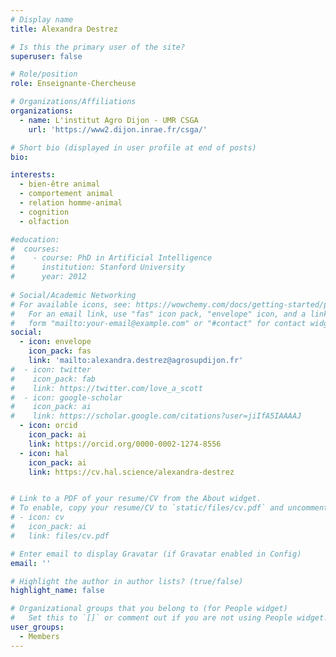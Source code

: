```yaml
---
# Display name
title: Alexandra Destrez

# Is this the primary user of the site?
superuser: false

# Role/position
role: Enseignante-Chercheuse

# Organizations/Affiliations
organizations:
  - name: L'institut Agro Dijon - UMR CSGA
    url: 'https://www2.dijon.inrae.fr/csga/'

# Short bio (displayed in user profile at end of posts)
bio: 

interests:
  - bien-être animal
  - comportement animal
  - relation homme-animal
  - cognition
  - olfaction

#education:
#  courses:
#    - course: PhD in Artificial Intelligence
#      institution: Stanford University
#      year: 2012
 
# Social/Academic Networking
# For available icons, see: https://wowchemy.com/docs/getting-started/page-builder/#icons
#   For an email link, use "fas" icon pack, "envelope" icon, and a link in the
#   form "mailto:your-email@example.com" or "#contact" for contact widget.
social:
  - icon: envelope
    icon_pack: fas
    link: 'mailto:alexandra.destrez@agrosupdijon.fr'
#  - icon: twitter
#    icon_pack: fab
#    link: https://twitter.com/love_a_scott
#  - icon: google-scholar
#    icon_pack: ai
#    link: https://scholar.google.com/citations?user=jiIfA5IAAAAJ
  - icon: orcid
    icon_pack: ai
    link: https://orcid.org/0000-0002-1274-8556
  - icon: hal
    icon_pack: ai
    link: https://cv.hal.science/alexandra-destrez


# Link to a PDF of your resume/CV from the About widget.
# To enable, copy your resume/CV to `static/files/cv.pdf` and uncomment the lines below.
# - icon: cv
#   icon_pack: ai
#   link: files/cv.pdf

# Enter email to display Gravatar (if Gravatar enabled in Config)
email: ''

# Highlight the author in author lists? (true/false)
highlight_name: false

# Organizational groups that you belong to (for People widget)
#   Set this to `[]` or comment out if you are not using People widget.
user_groups:
  - Members
---
```


